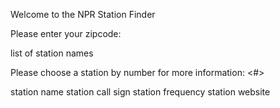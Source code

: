 Welcome to the NPR Station Finder

Please enter your zipcode:
<zip>

list of station names

Please choose a station by number for more information:
<#>

station name
station call sign
station frequency
station website
